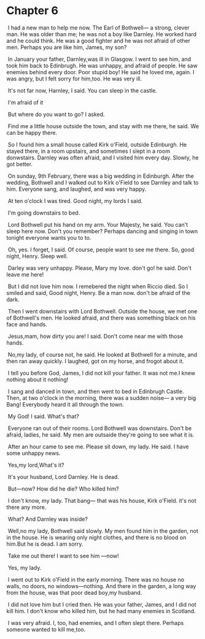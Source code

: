# Chapter 6

​	I had a new man to help me now. The Earl of Bothwell— a strong, clever man. He was older than me; he was not a boy like Darnley. He worked hard and he could think. He was a good fighter and he was not afraid of other men. Perhaps you are like him, James, my son?

​	In January your father, Darnley,was ill in Glasgow. I went to see him, and took him back to Edinbrugh. He was unhappy, and afraid of people. He saw enemies behind every door. Poor stupid boy! He said he loved me, again. I was angry, but I felt sorry for him,too. He was very ill.

​	It's not far now, Harnley, I said. You can sleep in the castle.

​	I'm afraid of it

​	But where do you want to go? I asked.

​	Find me a little house outside the town, and stay with me there, he said. We can be happy there.

​	So I found him a small house called Kirk o'Field, outside Edinburgh. He stayed there, in a room upstairs, and sometimes I slept in a room donwstairs. Darnley was often afraid, and I visited him every day. Slowly, he got better.

​	On sunday, 9th February, there was a big wedding in Edinburgh. After the wedding, Bothwell and I walked out to Kirk o'Field to see Darnley and talk to him. Everyone sang, and laughed, and was very happy.

​	At ten o'clock I was tired. Good night, my lords I said.

​	I'm going downstairs to bed.

​	Lord Bothwell put his hand on my arm. Your Majesty, he said. You can't sleep here now. Don't you remember? Perhaps dancing and singing in town tonight everyone wants you to to.

​	Oh, yes. I forget, I said. Of course, people want to see me there. So, good night, Henry. Sleep well.

​	Darley was very unhappy. Please, Mary my love. don't go! he said. Don't leave me here!

​	But I did not love him now. I remebered the night when Riccio died. So I smiled and said, Good night, Henry. Be a man now. don't be afraid of the dark.

​	Then I went downstairs with Lord Bothwell. Outside the house, we met one of Bothwell's men. He looked afraid, and there was something black on his face and hands.

​	Jesus,mam, how dirty you are! I said. Don't come near me with those hands.

​	No,my lady, of course not, he said. He looked at Bothwell for a minute, and then ran away quickly. I laughed, got on my horse, and frogot about it.

​	I tell you before God, James, I did not kill your father. It was not me.I knew nothing about it nothing!

​	I sang and danced in town, and then went to bed in Edinbrugh Castle. Then, at two o'clock in the morning, there was a sudden noise— a very big Bang! Everybody heard it all through the town.

​	My God! I said. What's that?

​	Everyone ran out of their rooms. Lord Bothwell was downstairs. Don't be afraid, ladies, he said. My men are outsaide they're going to see what it is.

​	After an hour came to see me. Please sit down, my lady. He said. I have some unhappy news.

​	Yes,my lord,What's it?

​	It's your husband, Lord Darnley. He is dead.

​	But—now? How did he die? Who killed him?

​	I don't know, my lady. That bang— that was his house, Kirk o'Field. it's not there any more.

​	What? And Darnley was inside?

​	Well,no my lady, Bothwell said slowly. My men found him in the garden, not in the house. He is wearing only night clothes, and there is no blood on him.But he is dead. I am sorry.

​	Take me out there! I want to see him —now!

​	Yes, my lady.

​	I went out to Kirk o'Field in the early morning. There was no house no walls, no doors, no windows—nothing. And there in the garden, a long way from the house, was that poor dead boy,my husband.

​	I did not love him but I cried then. He was your father, James, and I did not kill him. I don't know who killed him, but he had many enemies in Scotland.

​	I was very afraid. I, too, had enemies, and I often slept there. Perhaps someone wanted to kill me,too.